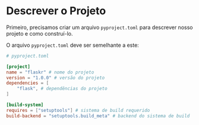 # Descrever o Projeto

Primeiro, precisamos criar um arquivo `pyproject.toml` para descrever nosso projeto e como construí-lo.

O arquivo `pyproject.toml` deve ser semelhante a este:

```toml
# pyproject.toml

[project]
name = "flaskr" # nome do projeto
version = "1.0.0" # versão do projeto
dependencies = [
    "flask", # dependências do projeto
]

[build-system]
requires = ["setuptools"] # sistema de build requerido
build-backend = "setuptools.build_meta" # backend do sistema de build
```
